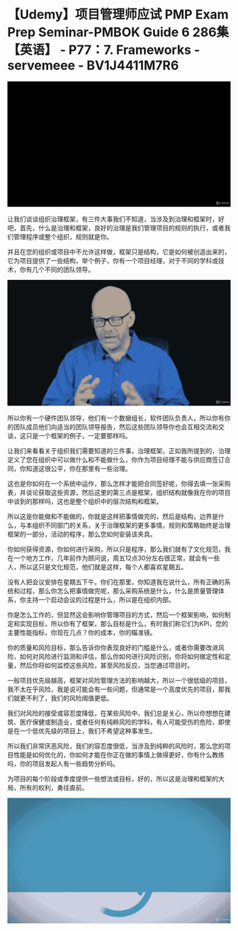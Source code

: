 # 【Udemy】项目管理师应试 PMP Exam Prep Seminar-PMBOK Guide 6  286集【英语】 - P77：7. Frameworks - servemeee - BV1J4411M7R6

![](img/6a31f7364fc881d3b46ea189606111c5_0.png)

让我们谈谈组织治理框架，有三件大事我们不知道，当涉及到治理和框架时，好吧，首先，什么是治理和框架，良好的治理是我们管理项目的规则的执行，或者我们管理程序或整个组织，规则就是你。

并且在您的组织或项目中不允许这样做，框架只是结构，它是如何被创造出来的，它为项目提供了一些结构，举个例子，你有一个项目经理，对于不同的学科或技术，你有几个不同的团队领导。



![](img/6a31f7364fc881d3b46ea189606111c5_2.png)

所以你有一个硬件团队领导，他们有一个数据组长，软件团队负责人，所以你有你的团队成员他们向适当的团队领导报告，然后这些团队领导你也会互相交流和交谈，这只是一个框架的例子，一定要那样吗。

让我们来看看关于组织我们需要知道的三件事，治理框架，正如我所提到的，治理定义了您在组织中可以做什么和不能做什么，你作为项目经理不能与供应商签订合同，你知道这很公平，你在那里有一些治理。

这也是你如何在一个系统中运作，那么怎样才能把合同签好呢，你得去填一张采购表，并谈论获取这些资源，然后这里的第三点是框架，组织结构就像我在你的项目中谈到的那样吗，这也是整个组织中的层次结构和框架。

所以这是你能做和不能做的，你就是这样把事情做完的，然后是结构，边界是什么，与本组织不同部门的关系，关于治理框架的更多事情，规则和策略始终是治理框架的一部分，活动的程序，那么您如何安装该夹具。

你如何获得资源，你如何进行采购，所以只是程序，那么我们就有了文化规范，我在一个地方工作，几年前作为顾问说，周五12点30分左右很正常，就会有一些人，所以这只是文化规范，他们就是这样，每个人都喜欢星期五。

没有人把会议安排在星期五下午。你们在那里，你知道我在说什么，所有正确的系统和过程，那么你怎么把事情做完呢，那么采购系统是什么，什么是质量管理体系，你主持一个启动会议的过程是什么，所以是在组织内部。

你是怎么工作的，但显然这会影响你管理项目的方式，然后一个框架影响，如何制定和实现目标，所以你有了框架，那么目标是什么，有时我们称它们为KPI，您的主要性能指标，你现在几点？你的成本，你的瞄准镜。

你的质量和风险目标，那么告诉你你表现良好的门槛是什么，或者你需要改进风险，如何对风险进行监测和评估，那么你如何进行风险识别，你将如何做定性和定量，然后你将如何监控这些风险，甚至风险反应，当您通过项目时。

一般项目优先级越高，框架对风险管理方法的影响越大，所以一个很低级的项目，我不太在乎风险，我是说可能会有一些问题，但通常是一个高度优先的项目，那我们就更不利了，我们的风险阈值更低。

我们对风险的接受或容忍度降低，在某些风险中，我们总是关心，所以你想想在建筑、医疗保健或制造业，或者任何有纯粹风险的学科，有人可能受伤的危险，即使是在一个低优先级的项目上，我们不希望这种事发生。

所以我们非常厌恶风险，我们的容忍度很低，当涉及到纯粹的风险时，那么您的项目性能是如何优化的，你如何才能在你正在做的事情上做得更好，你有什么教练吗，你的项目发起人有一些趋势分析吗。

为项目的每个阶段或季度提供一些想法或目标，好的，所以这是治理和框架的大局，所有的权利，勇往直前。

![](img/6a31f7364fc881d3b46ea189606111c5_4.png)
